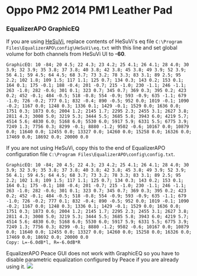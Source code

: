 # Oppo PM2 2014 PM1 Leather Pad
### EqualizerAPO GraphicEQ
If you are using [HeSuVi](https://sourceforge.net/projects/hesuvi/), replace contents of HeSuVi's eq file `C:\Program Files\EqualizerAPO\config\HeSuVi\eq.txt` with this line and set global volume for both channels from HeSuVi UI to **-60**.
```
GraphicEQ: 10 -84; 20 4.5; 22 4.3; 23 4.2; 25 4.1; 26 4.1; 28 4.0; 30 3.9; 32 3.9; 35 3.8; 37 3.8; 40 3.8; 42 3.8; 45 3.8; 49 3.9; 52 3.9; 56 4.1; 59 4.5; 64 4.5; 68 3.7; 73 3.2; 78 3.3; 83 3.1; 89 2.5; 95 2.2; 102 1.8; 109 1.5; 117 1.1; 125 0.7; 134 0.3; 143 0.2; 153 0.1; 164 0.1; 175 -0.1; 188 -0.4; 201 -0.7; 215 -1.0; 230 -1.1; 246 -1.1; 263 -1.0; 282 -0.6; 301 0.1; 323 0.7; 345 0.7; 369 0.3; 395 0.2; 423 0.2; 452 -0.1; 484 -0.5; 518 -0.8; 554 -0.9; 593 -0.9; 635 -1.1; 679 -1.0; 726 -0.2; 777 0.1; 832 -0.4; 890 -0.5; 952 0.0; 1019 -0.1; 1090 -0.2; 1167 0.0; 1248 0.3; 1336 0.1; 1429 -0.1; 1529 0.0; 1636 0.0; 1751 0.3; 1873 0.6; 2004 1.2; 2145 1.7; 2295 2.3; 2455 3.1; 2627 3.8; 2811 4.3; 3008 5.0; 3219 5.3; 3444 5.5; 3685 5.8; 3943 6.0; 4219 5.7; 4514 5.6; 4830 6.0; 5168 6.0; 5530 6.0; 5917 5.9; 6331 5.5; 6775 3.9; 7249 1.3; 7756 0.3; 8299 -0.1; 8880 -1.2; 9502 -0.6; 10167 0.0; 10879 0.0; 11640 0.0; 12455 0.0; 13327 0.0; 14260 0.0; 15258 0.0; 16326 0.0; 17469 0.0; 18692 0.0; 20000 0.0
```
If you are not using HeSuVi, copy this to the end of EqualizerAPO configuration file `C:\Program Files\EqualizerAPO\config\config.txt`.
```
GraphicEQ: 10 -84; 20 4.5; 22 4.3; 23 4.2; 25 4.1; 26 4.1; 28 4.0; 30 3.9; 32 3.9; 35 3.8; 37 3.8; 40 3.8; 42 3.8; 45 3.8; 49 3.9; 52 3.9; 56 4.1; 59 4.5; 64 4.5; 68 3.7; 73 3.2; 78 3.3; 83 3.1; 89 2.5; 95 2.2; 102 1.8; 109 1.5; 117 1.1; 125 0.7; 134 0.3; 143 0.2; 153 0.1; 164 0.1; 175 -0.1; 188 -0.4; 201 -0.7; 215 -1.0; 230 -1.1; 246 -1.1; 263 -1.0; 282 -0.6; 301 0.1; 323 0.7; 345 0.7; 369 0.3; 395 0.2; 423 0.2; 452 -0.1; 484 -0.5; 518 -0.8; 554 -0.9; 593 -0.9; 635 -1.1; 679 -1.0; 726 -0.2; 777 0.1; 832 -0.4; 890 -0.5; 952 0.0; 1019 -0.1; 1090 -0.2; 1167 0.0; 1248 0.3; 1336 0.1; 1429 -0.1; 1529 0.0; 1636 0.0; 1751 0.3; 1873 0.6; 2004 1.2; 2145 1.7; 2295 2.3; 2455 3.1; 2627 3.8; 2811 4.3; 3008 5.0; 3219 5.3; 3444 5.5; 3685 5.8; 3943 6.0; 4219 5.7; 4514 5.6; 4830 6.0; 5168 6.0; 5530 6.0; 5917 5.9; 6331 5.5; 6775 3.9; 7249 1.3; 7756 0.3; 8299 -0.1; 8880 -1.2; 9502 -0.6; 10167 0.0; 10879 0.0; 11640 0.0; 12455 0.0; 13327 0.0; 14260 0.0; 15258 0.0; 16326 0.0; 17469 0.0; 18692 0.0; 20000 0.0
Copy: L=-6.0dB*l, R=-6.0dB*R
```
EqualizerAPO Peace GUI does not work with GraphicEQ so you have to disable parametric equalization configured by Peace if you are already using it.
![](https://raw.githubusercontent.com/jaakkopasanen/AutoEq/master/results/SBAF-Serious/innerfidelity/onear/Oppo%20PM2%202014%20PM1%20Leather%20Pad/Oppo%20PM2%202014%20PM1%20Leather%20Pad.png)
